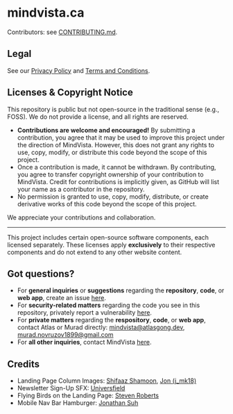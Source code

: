 # mindvista.ca

Contributors: see [CONTRIBUTING.md](CONTRIBUTING.md).

## Legal

See our [Privacy Policy](https://mindvista.ca/privacy-policy) and [Terms and Conditions](https://mindvista.ca/terms-and-conditions).

## Licenses & Copyright Notice

This repository is public but not open-source in the traditional sense (e.g., FOSS). We do not provide a license, and all rights are reserved.

- **Contributions are welcome and encouraged!** By submitting a contribution, you agree that it may be used to improve this project under the direction of MindVista. However, this does not grant any rights to use, copy, modify, or distribute this code beyond the scope of this project.
- Once a contribution is made, it cannot be withdrawn. By contributing, you agree to transfer copyright ownership of your contribution to MindVista. Credit for contributions is implicitly given, as GitHub will list your name as a contributor in the repository.
- No permission is granted to use, copy, modify, distribute, or create derivative works of this code beyond the scope of this project.

We appreciate your contributions and collaboration.

---

This project includes certain open-source software components, each licensed separately. These licenses apply **exclusively** to their respective components and do not extend to any other website content.

## Got questions?

- For **general inquiries** or **suggestions** regarding the **repository**, **code**, or **web app**, create an issue [here](https://github.com/atlasgong/mindvista/issues/new).
- For **security-related matters** regarding the code you see in this repository, privately report a vulnerability [here](https://github.com/atlasgong/mindvista/security/advisories/new).
- For **private matters** regarding the **respository**, **code**, or **web app**, contact Atlas or Murad directly: [mindvista@atlasgong.dev](mailto:mindvista@atlasgong.dev),
  [murad.novruzov1899@gmail.com](mailto:murad.novruzov1899@gmail.com)
- For **all other inquiries**, contact MindVista [here](https://mindvista.ca/contact).

## Credits

- Landing Page Column Images: [Shifaaz Shamoon](https://unsplash.com/@sotti), [Jon (j_mk18)](https://unsplash.com/@j_mk18)
- Newsletter Sign-Up SFX: [Universfield](https://pixabay.com/users/universfield-28281460)
- Flying Birds on the Landing Page: [Steven Roberts](https://codepen.io/matchboxhero)
- Mobile Nav Bar Hamburger: [Jonathan Suh](https://jonsuh.com/)
